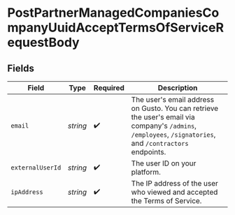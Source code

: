 # PostPartnerManagedCompaniesCompanyUuidAcceptTermsOfServiceRequestBody


## Fields

| Field                                                                                                                                                     | Type                                                                                                                                                      | Required                                                                                                                                                  | Description                                                                                                                                               |
| --------------------------------------------------------------------------------------------------------------------------------------------------------- | --------------------------------------------------------------------------------------------------------------------------------------------------------- | --------------------------------------------------------------------------------------------------------------------------------------------------------- | --------------------------------------------------------------------------------------------------------------------------------------------------------- |
| `email`                                                                                                                                                   | *string*                                                                                                                                                  | :heavy_check_mark:                                                                                                                                        | The user's email address on Gusto. You can retrieve the user's email via company's `/admins`, `/employees`, `/signatories`, and `/contractors` endpoints. |
| `externalUserId`                                                                                                                                          | *string*                                                                                                                                                  | :heavy_check_mark:                                                                                                                                        | The user ID on your platform.                                                                                                                             |
| `ipAddress`                                                                                                                                               | *string*                                                                                                                                                  | :heavy_check_mark:                                                                                                                                        | The IP address of the user who viewed and accepted the Terms of Service.                                                                                  |